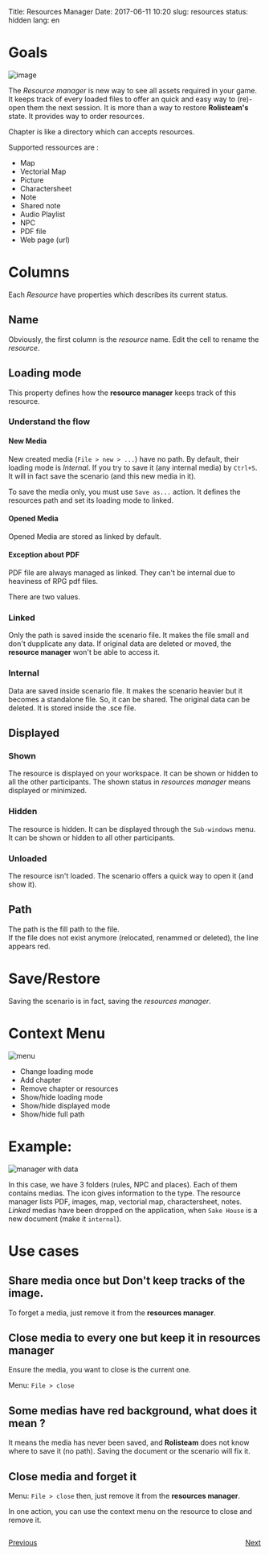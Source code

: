 Title: Resources Manager
Date: 2017-06-11 10:20
slug: resources
status: hidden
lang: en


# Goals

![image]({static}/images/en/resources_explorer.jpg)

The *Resource manager* is new way to see all assets required in your game.
It keeps track of every loaded files to offer an quick and easy way to (re)-open them the next session.
It is more than a way to restore **Rolisteam's** state. It provides way to order resources.

Chapter is like a directory which can accepts resources.

Supported ressources are :

* Map
* Vectorial Map
* Picture
* Charactersheet
* Note
* Shared note
* Audio Playlist
* NPC
* PDF file
* Web page (url)

# Columns

Each *Resource* have properties which describes its current status.

## Name

Obviously, the first column is the *resource* name.
Edit the cell to rename the *resource*.

## Loading mode

This property defines how the **resource manager** keeps track of this resource.

### Understand the flow

#### New Media

New created media (```File > new > ...```) have no path. By default, their loading mode is *Internal*.
If you try to save it (any internal media) by ```Ctrl+S```. It will in fact save the scenario (and this new media in it).

To save the media only, you must use ```Save as...``` action. It defines the resources path and set its loading mode to linked.

#### Opened Media

Opened Media are stored as linked by default.

#### Exception about PDF

PDF file are always managed as linked. They can't be internal due to heaviness of RPG pdf files.

There are two values.

### Linked

Only the path is saved inside the scenario file. 
It makes the file small and don't dupplicate any data.
If original data are deleted or moved, the **resource manager** won't be able to access it.

### Internal

Data are saved inside scenario file.
It makes the scenario heavier but it becomes a standalone file. So, it can be shared.
The original data can be deleted. It is stored inside the .sce file.

## Displayed

### Shown

The resource is displayed on your workspace. It can be shown or hidden to all the other participants. 
The shown status in *resources manager* means displayed or minimized.

### Hidden

The resource is hidden. It can be displayed through the `Sub-windows` menu.
It can be shown or hidden to all other participants.

### Unloaded

The resource isn't loaded. The scenario offers a quick way to open it (and show it).

## Path

The path is the fill path to the file.  
If the file does not exist anymore (relocated, renammed or deleted), the line appears red. 



# Save/Restore

Saving the scenario is in fact, saving the *resources manager*.


# Context Menu

![menu]({static}/images/panel/resources_manager_contextual_menu.jpg)

* Change loading mode
* Add chapter
* Remove chapter or resources
* Show/hide loading mode
* Show/hide displayed mode
* Show/hide full path

# Example:

![manager with data]({static}/images/panel/resouces_manager_with_data.jpg)

In this case, we have 3 folders (rules, NPC and places). Each of them contains medias.
The icon gives information to the type. The resource manager lists PDF, images, map, vectorial map, charactersheet, notes. 
*Linked* medias have been dropped on the application, when `Sake House` is a new document (make it `internal`).  

# Use cases

## Share media once but Don't keep tracks of the image.

To forget a media, just remove it from the **resources manager**.

## Close media to every one but keep it in **resources manager**

Ensure the media, you want to close is the current one.

Menu: ```File > close```

## Some medias have red background, what does it mean ?

It means the media has never been saved, and **Rolisteam** does not know where to save it (no path). 
Saving the document or the scenario will fix it.

## Close media and forget it


Menu: ```File > close```
then, just remove it from the **resources manager**.

In one action, you can use the context menu on the resource to close and remove it.



<p style="text-align: left; width:49%;  display: inline-block;"><a href="/chat.html">Previous</a></p>
<p style="text-align: right; width:50%;  display: inline-block;"><a href="/namegenerator.html">Next</a></p>
